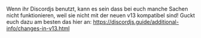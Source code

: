 Wenn ihr Discordjs benutzt, kann es sein dass bei euch manche Sachen nicht funktionieren, weil sie nicht mit der neuen v13 kompatibel sind! Guckt euch dazu am besten das hier an: https://discordjs.guide/additional-info/changes-in-v13.html
